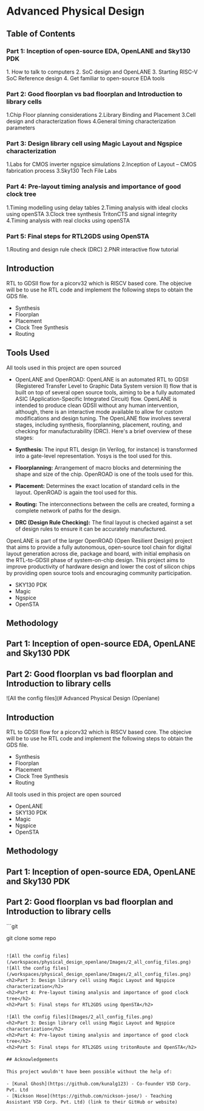 # Advanced Physical Design 

## Table of Contents
<h3>Part 1: Inception of open-source EDA, OpenLANE and Sky130 PDK</h3>
1. How to talk to computers
2. SoC design and OpenLANE
3. Starting RISC-V SoC Reference design
4. Get familiar to open-source EDA tools

<h3>Part 2: Good floorplan vs bad floorplan and Introduction to library cells</h3>

1.Chip Floor planning considerations
2.Library Binding and Placement
3.Cell design and characterization flows
4.General timing characterization parameters

<h3>Part 3: Design library cell using Magic Layout and Ngspice characterization</h3>

1.Labs for CMOS inverter ngspice simulations
2.Inception of Layout – CMOS fabrication process
3.Sky130 Tech File Labs

<h3>Part 4: Pre-layout timing analysis and importance of good clock tree</h3>

1.Timing modelling using delay tables
2.Timing analysis with ideal clocks using openSTA
3.Clock tree synthesis TritonCTS and signal integrity
4.Timing analysis with real clocks using openSTA

<h3>Part 5: Final steps for RTL2GDS using OpenSTA</h3>

1.Routing and design rule check (DRC)
2.PNR interactive flow tutorial


## Introduction
RTL to GDSII flow for a picorv32 which is RISCV based core. The objecive will be to use he RTL code and implement the following steps to obtain the GDS file.
+ Synthesis
+ Floorplan
+ Placement
+ Clock Tree Synthesis
+ Routing

## Tools Used
All tools used in this project are open sourced
+ OpenLANE and OpenROAD: OpenLANE is an automated RTL to GDSII (Registered Transfer Level to Graphic Data System version II) flow that is built on top of several open source tools, aiming to be a fully automated ASIC (Application-Specific Integrated Circuit) flow. OpenLANE is intended to produce clean GDSII without any human intervention, although, there is an interactive mode available to allow for custom modifications and design tuning. The OpenLANE flow involves several stages, including synthesis, floorplanning, placement, routing, and checking for manufacturability (DRC). Here's a brief overview of these stages:

- **Synthesis:** The input RTL design (in Verilog, for instance) is transformed into a gate-level representation. Yosys is the tool used for this.

- **Floorplanning:** Arrangement of macro blocks and determining the shape and size of the chip. OpenROAD is one of the tools used for this.

- **Placement:** Determines the exact location of standard cells in the layout. OpenROAD is again the tool used for this.

- **Routing:** The interconnections between the cells are created, forming a complete network of paths for the design.

- **DRC (Design Rule Checking):** The final layout is checked against a set of design rules to ensure it can be accurately manufactured.

OpenLANE is part of the larger OpenROAD (Open Resilient Design) project that aims to provide a fully autonomous, open-source tool chain for digital layout generation across die, package and board, with initial emphasis on the RTL-to-GDSII phase of system-on-chip design. This project aims to improve productivity of hardware design and lower the cost of silicon chips by providing open source tools and encouraging community participation.
+ SKY130 PDK
+ Magic
+ Ngspice
+ OpenSTA

## Methodology
<h2>Part 1: Inception of open-source EDA, OpenLANE and Sky130 PDK</h2>

<h2>Part 2: Good floorplan vs bad floorplan and Introduction to library cells</h2>
![All the config files](# Advanced Physical Design (Openlane)

## Introduction
RTL to GDSII flow for a picorv32 which is RISCV based core. The objecive will be to use he RTL code and implement the following steps to obtain the GDS file.
+ Synthesis
+ Floorplan
+ Placement
+ Clock Tree Synthesis
+ Routing

All tools used in this project are open sourced
+ OpenLANE
+ SKY130 PDK
+ Magic
+ Ngspice
+ OpenSTA

## Methodology
<h2>Part 1: Inception of open-source EDA, OpenLANE and Sky130 PDK</h2>

<h2>Part 2: Good floorplan vs bad floorplan and Introduction to library cells</h2>
```git 

git clone some repo
```

![All the config files](/workspaces/physical_design_openlane/Images/2_all_config_files.png)
![All the config files](/workspaces/physical_design_openlane/Images/2_all_config_files.png)
<h2>Part 3: Design library cell using Magic Layout and Ngspice characterization</h2>
<h2>Part 4: Pre-layout timing analysis and importance of good clock tree</h2>
<h2>Part 5: Final steps for RTL2GDS using OpenSTA</h2>

![All the config files](Images/2_all_config_files.png)
<h2>Part 3: Design library cell using Magic Layout and Ngspice characterization</h2>
<h2>Part 4: Pre-layout timing analysis and importance of good clock tree</h2>
<h2>Part 5: Final steps for RTL2GDS using tritonRoute and OpenSTA</h2>

## Acknowledgements

This project wouldn't have been possible without the help of:

- [Kunal Ghosh](https://github.com/kunalg123) - Co-founder VSD Corp. Pvt. Ltd 
- [Nickson Hose](https://github.com/nickson-jose/) - Teaching Assistant VSD Corp. Pvt. Ltd) (link to their GitHub or website)
